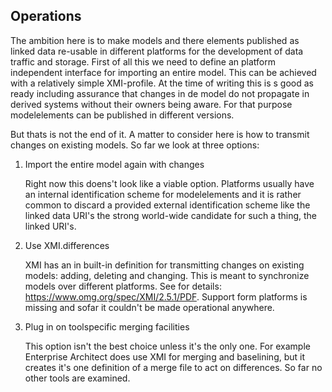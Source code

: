 ## Operations


The ambition here is to make models and there elements published as linked data re-usable in different platforms for the development of data traffic and storage. First of all this we need to define an platform independent interface for importing an entire model. This can be achieved with a relatively simple XMI-profile.  At the time of writing this is s good as ready including assurance that changes in de model do not propagate in derived systems without their owners being aware. For that purpose modelelements can be published in different versions. 

But thats is not the end of it.  A matter to consider here is how to transmit changes on existing models. So far we look at three options:

1. Import the entire model again with changes

   Right now this doens't look like a viable option.  Platforms usually have an internal identification scheme for modelelements and it is rather common to discard a provided external identification scheme like the linked data URI's the  strong world-wide candidate for such a thing, the linked URI's.
 
 2. Use XMI.differences
  
    XMI has an in built-in definition for transmitting changes on existing models: adding, deleting and changing. This is meant to synchronize models over different platforms. See for details: https://www.omg.org/spec/XMI/2.5.1/PDF.  Support form platforms is missing and sofar it couldn't be made operational anywhere.

3. Plug in on toolspecific merging facilities

   This option isn't  the best choice unless it's  the only one. For example Enterprise Architect does use XMI for merging and baselining, but it creates it's one definition of a merge file to act on differences. So far no other tools are examined.



